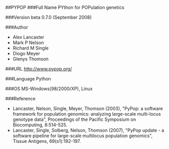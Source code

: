 ##PYPOP
###Full Name
PYthon for POPulation genetics

###Version
beta 0.7.0 (September 2008)

###Author
* Alex Lancaster
* Mark P Nelson
* Richard M Single
* Diogo Meyer
* Glenys Thomson

###URL
http://www.pypop.org/

###Language
Python

###OS
MS-Windows(98/2000/XP), Linux

###Reference
* Lancaster, Nelson, Single, Meyer, Thomson (2003), "PyPop: a software framework for population genomics: analyzing large-scale multi-locus genotype data", Proceedings of the Pacific Symposium on Biocomputing, 8:514-525.
* Lancaster, Single, Solberg, Nelson, Thomson (2007), "PyPop update - a software pipeline for large-scale multilocus population genomics", Tissue Antigens, 69(s1):192-197.


